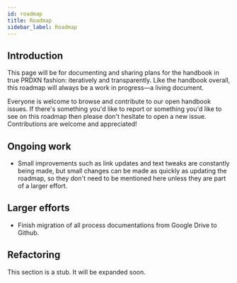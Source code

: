 ```yaml
---
id: roadmap
title: Roadmap
sidebar_label: Roadmap
---
```


## Introduction
This page will be for documenting and sharing plans for the handbook in true PRDXN fashion: iteratively and transparently. Like the handbook overall, this roadmap will always be a work in progress—a living document.

Everyone is welcome to browse and contribute to our open handbook issues. If there's something you'd like to report or something you'd like to see on this roadmap then please don't hesitate to open a new issue. Contributions are welcome and appreciated!

## Ongoing work
- Small improvements such as link updates and text tweaks are constantly being made, but small changes can be made as quickly as updating the roadmap, so they don't need to be mentioned here unless they are part of a larger effort.

## Larger efforts
- Finish migration of all process documentations from Google Drive to Github.

## Refactoring
This section is a stub. It will be expanded soon.